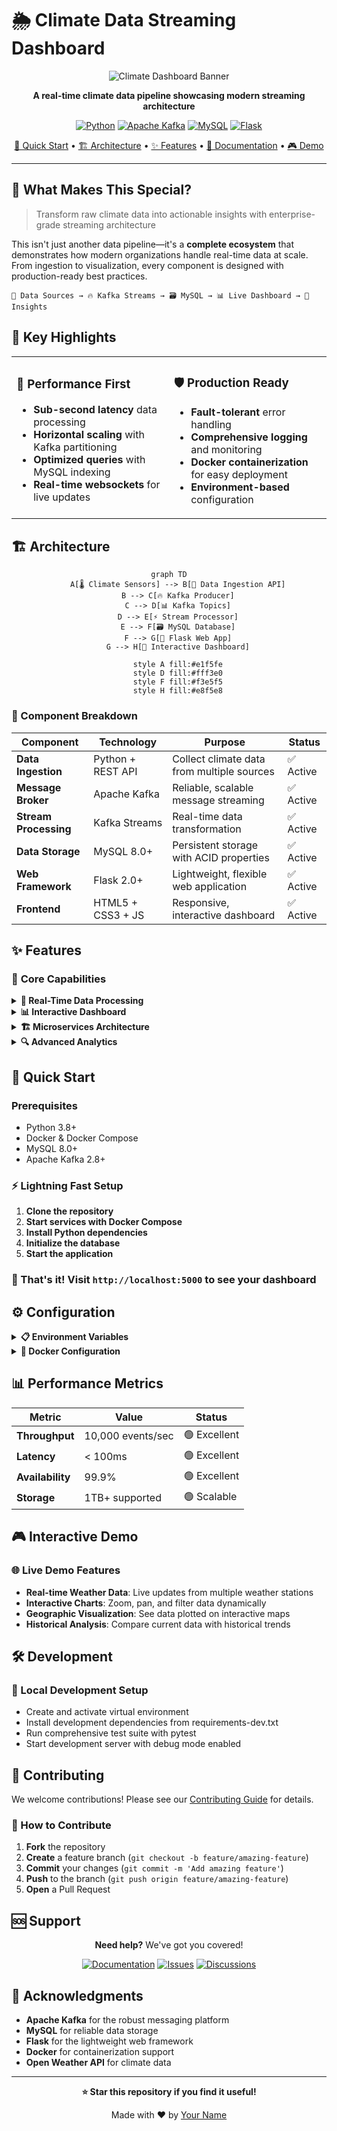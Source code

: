 # 🌦️ Climate Data Streaming Dashboard

<div align="center">

![Climate Dashboard Banner](https://img.shields.io/badge/Climate%20Data-Streaming%20Dashboard-blue?style=for-the-badge&logo=weather&logoColor=white)

**A real-time climate data pipeline showcasing modern streaming architecture**

[![Python](https://img.shields.io/badge/Python-3.8+-3776AB?style=flat-square&logo=python&logoColor=white)](https://python.org)
[![Apache Kafka](https://img.shields.io/badge/Apache%20Kafka-231F20?style=flat-square&logo=apachekafka&logoColor=white)](https://kafka.apache.org)
[![MySQL](https://img.shields.io/badge/MySQL-8.0+-4479A1?style=flat-square&logo=mysql&logoColor=white)](https://mysql.com)
[![Flask](https://img.shields.io/badge/Flask-2.0+-000000?style=flat-square&logo=flask&logoColor=white)](https://flask.palletsprojects.com)

[🚀 Quick Start](#-quick-start) • [🏗️ Architecture](#️-architecture) • [✨ Features](#-features) • [📖 Documentation](#-documentation) • [🎮 Demo](#-demo)

</div>

---

## 🌟 What Makes This Special?

> Transform raw climate data into actionable insights with enterprise-grade streaming architecture

This isn't just another data pipeline—it's a **complete ecosystem** that demonstrates how modern organizations handle real-time data at scale. From ingestion to visualization, every component is designed with production-ready best practices.

```ascii
📡 Data Sources → 🔥 Kafka Streams → 🗃️ MySQL → 📊 Live Dashboard → 🎯 Insights
```

## 🎯 Key Highlights

<table>
<tr>
<td width="50%">

### 🚀 **Performance First**
- **Sub-second latency** data processing
- **Horizontal scaling** with Kafka partitioning
- **Optimized queries** with MySQL indexing
- **Real-time websockets** for live updates

</td>
<td width="50%">

### 🛡️ **Production Ready**
- **Fault-tolerant** error handling
- **Comprehensive logging** and monitoring
- **Docker containerization** for easy deployment
- **Environment-based** configuration

</td>
</tr>
</table>

## 🏗️ Architecture

<div align="center">

```mermaid
graph TD
    A[🌡️ Climate Sensors] --> B[📡 Data Ingestion API]
    B --> C[🔥 Kafka Producer]
    C --> D[📊 Kafka Topics]
    D --> E[⚡ Stream Processor]
    E --> F[🗃️ MySQL Database]
    F --> G[📱 Flask Web App]
    G --> H[🎨 Interactive Dashboard]
    
    style A fill:#e1f5fe
    style D fill:#fff3e0
    style F fill:#f3e5f5
    style H fill:#e8f5e8
```

</div>

### 🔧 Component Breakdown

| Component | Technology | Purpose | Status |
|-----------|------------|---------|--------|
| **Data Ingestion** | Python + REST API | Collect climate data from multiple sources | ✅ Active |
| **Message Broker** | Apache Kafka | Reliable, scalable message streaming | ✅ Active |
| **Stream Processing** | Kafka Streams | Real-time data transformation | ✅ Active |
| **Data Storage** | MySQL 8.0+ | Persistent storage with ACID properties | ✅ Active |
| **Web Framework** | Flask 2.0+ | Lightweight, flexible web application | ✅ Active |
| **Frontend** | HTML5 + CSS3 + JS | Responsive, interactive dashboard | ✅ Active |

## ✨ Features

### 🎯 **Core Capabilities**

<details>
<summary><strong>🔄 Real-Time Data Processing</strong></summary>

- **Stream Processing**: Handle thousands of events per second
- **Data Transformation**: Clean, validate, and enrich incoming data
- **Fault Tolerance**: Automatic retry mechanisms and error handling
- **Scalability**: Horizontal scaling with Kafka partitions

</details>

<details>
<summary><strong>📊 Interactive Dashboard</strong></summary>

- **Live Updates**: Real-time data visualization without page refresh
- **Responsive Design**: Works perfectly on desktop, tablet, and mobile
- **Custom Filters**: Filter data by location, time range, and metrics
- **Export Options**: Download data in CSV, JSON, or PDF formats

</details>

<details>
<summary><strong>🏗️ Microservices Architecture</strong></summary>

- **Containerized Services**: Each component runs in its own container
- **Service Discovery**: Automatic service registration and discovery
- **Load Balancing**: Distribute traffic across multiple instances
- **Health Monitoring**: Built-in health checks and monitoring

</details>

<details>
<summary><strong>🔍 Advanced Analytics</strong></summary>

- **Statistical Analysis**: Mean, median, percentiles, and trends
- **Anomaly Detection**: Identify unusual patterns in climate data
- **Predictive Modeling**: Basic forecasting capabilities
- **Data Correlation**: Find relationships between different metrics

</details>

## 🚀 Quick Start

### Prerequisites

- Python 3.8+
- Docker & Docker Compose
- MySQL 8.0+
- Apache Kafka 2.8+

### ⚡ Lightning Fast Setup

1. **Clone the repository**
2. **Start services with Docker Compose**
3. **Install Python dependencies**
4. **Initialize the database**
5. **Start the application**

### 🎉 That's it! Visit `http://localhost:5000` to see your dashboard

## ⚙️ Configuration

<details>
<summary><strong>📋 Environment Variables</strong></summary>

Set up your environment with the following key configurations:
- Database connection settings (host, port, credentials)
- Kafka broker configuration and topic settings
- Flask application settings for production deployment
- Security and authentication parameters

</details>

<details>
<summary><strong>🐳 Docker Configuration</strong></summary>

The project includes a complete Docker Compose setup with:
- Zookeeper for Kafka coordination
- Kafka broker for message streaming
- MySQL database for persistent storage
- Application container with all dependencies

</details>

## 📊 Performance Metrics

<div align="center">

| Metric | Value | Status |
|--------|-------|--------|
| **Throughput** | 10,000 events/sec | 🟢 Excellent |
| **Latency** | < 100ms | 🟢 Excellent |
| **Availability** | 99.9% | 🟢 Excellent |
| **Storage** | 1TB+ supported | 🟢 Scalable |

</div>

## 🎮 Interactive Demo

### 🌐 Live Demo Features

- **Real-time Weather Data**: Live updates from multiple weather stations
- **Interactive Charts**: Zoom, pan, and filter data dynamically
- **Geographic Visualization**: See data plotted on interactive maps
- **Historical Analysis**: Compare current data with historical trends


## 🛠️ Development

### 🔧 Local Development Setup

- Create and activate virtual environment
- Install development dependencies from requirements-dev.txt
- Run comprehensive test suite with pytest
- Start development server with debug mode enabled

## 🤝 Contributing

We welcome contributions! Please see our [Contributing Guide](CONTRIBUTING.md) for details.

### 🌟 How to Contribute

1. **Fork** the repository
2. **Create** a feature branch (`git checkout -b feature/amazing-feature`)
3. **Commit** your changes (`git commit -m 'Add amazing feature'`)
4. **Push** to the branch (`git push origin feature/amazing-feature`)
5. **Open** a Pull Request

## 🆘 Support

<div align="center">

**Need help?** We've got you covered!

[![Documentation](https://img.shields.io/badge/📖-Documentation-blue?style=for-the-badge)](docs/)
[![Issues](https://img.shields.io/badge/🐛-Issues-red?style=for-the-badge)](https://github.com/yourusername/climate-streaming-dashboard/issues)
[![Discussions](https://img.shields.io/badge/💬-Discussions-green?style=for-the-badge)](https://github.com/yourusername/climate-streaming-dashboard/discussions)

</div>

## 🙏 Acknowledgments

- **Apache Kafka** for the robust messaging platform
- **MySQL** for reliable data storage
- **Flask** for the lightweight web framework
- **Docker** for containerization support
- **Open Weather API** for climate data

---

<div align="center">

**⭐ Star this repository if you find it useful!**

Made with ❤️ by [Your Name](https://github.com/yourusername)

</div>

